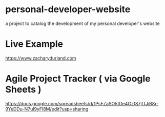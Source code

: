 # personal-developer-website

a project to catalog the development of my personal developer's website

# Live Example

https://www.zacharydurland.com

# Agile Project Tracker ( via Google Sheets )

https://docs.google.com/spreadsheets/d/1PsFZaSO5tDe4Gzf87jtTJiB8r-9YeDDu-N7uI9yFl8M/edit?usp=sharing
